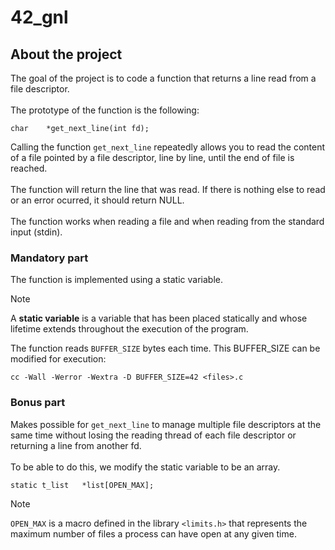 # 42_gnl

## About the project

The goal of the project is to code a function that returns a line read from a file descriptor.
<br>
<br>
The prototype of the function is the following:

~~~~~
char	*get_next_line(int fd);
~~~~~

Calling the function `get_next_line` repeatedly allows you to read the content of a file pointed by a file descriptor, line by line, until the end of file is reached.
<br>
<br>
The function will return the line that was read. If there is nothing else to read or an error ocurred, it should return NULL.
<br>
<br>
The function works when reading a file and when reading from the standard input (stdin).

### Mandatory part
The function is implemented using a static variable.
>[!NOTE]
> A **static variable** is  a variable that has been placed statically and whose lifetime extends throughout the execution of the program.

The function reads `BUFFER_SIZE` bytes each time. This BUFFER_SIZE can be modified for execution:

~~~~~
cc -Wall -Werror -Wextra -D BUFFER_SIZE=42 <files>.c
~~~~~

### Bonus part
Makes possible for `get_next_line` to manage multiple file descriptors at the same time without losing the reading thread of each file descriptor or returning a line from another fd.
<br>
<br>
To be able to do this, we modify the static variable to be an array.

~~~~
static t_list	*list[OPEN_MAX];
~~~~

>[!NOTE]
> `OPEN_MAX` is a macro defined in the library `<limits.h>`  that represents the maximum number of files a process can have open at any given time.

